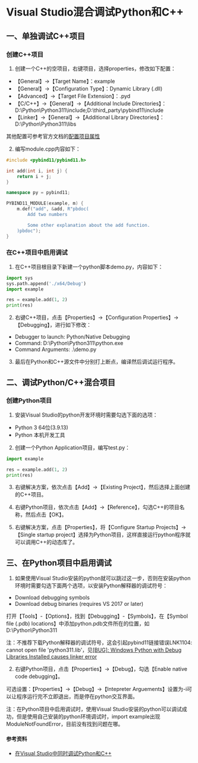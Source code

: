 # Visual Studio混合调试Python和C++

## 一、单独调试C++项目

### 创建C++项目

1. 创建一个C++的空项目，右键项目，选择properties，修改如下配置：

- 【General】->【Target Name】：example
- 【General】->【Configuration Type】：Dynamic Library (.dll)
- 【Advanced】->【Target File Extension】：.pyd
- 【C/C++】->【General】->【Additional Include Directories】：D:\Python\Python311\include;D:\third_party\pybind11\include
- 【Linker】->【General】->【Additional Library Directories】：D:\Python\Python311\libs

其他配置可参考官方文档的[配置项目属性](https://learn.microsoft.com/zh-cn/visualstudio/python/working-with-c-cpp-python-in-visual-studio?view=vs-2022#create-the-python-application)

2. 编写module.cpp内容如下：

```cpp
#include <pybind11/pybind11.h>

int add(int i, int j) {
    return i + j;
}

namespace py = pybind11;

PYBIND11_MODULE(example, m) {
    m.def("add", &add, R"pbdoc(
        Add two numbers

        Some other explanation about the add function.
    )pbdoc");
}
```

### 在C++项目中启用调试

1. 在C++项目根目录下新建一个python脚本demo.py，内容如下：

```python
import sys
sys.path.append('./x64/Debug')
import example

res = example.add(1, 2)
print(res)
```

2. 右键C++项目，点击【Properties】->【Configuration Properties】->【Debugging】，进行如下修改：

- Debugger to launch: Python/Native Debugging
- Command: D:\Python\Python311\python.exe
- Command Arguments: .\demo.py

3. 最后在Python和C++源文件中分别打上断点，编译然后调试运行程序。

## 二、调试Python/C++混合项目

### 创建Python项目

1. 安装Visual Studio的python开发环境时需要勾选下面的选项：

- Python 3 64位(3.9.13)
- Python 本机开发工具

2. 创建一个Python Application项目，编写test.py：

```python
import example

res = example.add(1, 2)
print(res)
```

3. 右键解决方案，依次点击【Add】->【Existing Project】，然后选择上面创建的C++项目。

4. 右键Python项目，依次点击【Add】->【Reference】，勾选C++的项目名称，然后点击【OK】。

5. 右键解决方案，点击【Properties】，将【Configure Startup Projects】->【Single startup project】选择为Python项目，这样直接运行python程序就可以调用C++的动态库了。

## 三、在Python项目中启用调试

1. 如果使用Visual Studio安装的python就可以跳过这一步，否则在安装python环境时需要勾选下面两个选项，以安装Python解释器的调试符号：

- Download debugging symbols
- Download debug binaries (requires VS 2017 or later)

打开【Tools】-【Options】，找到【Debugging】-【Symbols】，在【Symbol file (.pdb) locations】中添加python.pdb文件所在的位置，如D:\Python\Python311

注：不推荐下载Python解释器的调试符号，这会引起pybind11链接错误LNK1104: cannot open file 'python311.lib'，见[[BUG]: Windows Python with Debug Libraries Installed causes linker error](https://github.com/pybind/pybind11/issues/3403#issuecomment-951485263)

2. 右键Python项目，点击【Properties】->【Debug】，勾选【Enable native code debugging】。

可选设置：【Properties】->【Debug】->【Intepreter Arguements】设置为-i可以让程序运行完不立即退出，而是停在python交互界面。

注：在Python项目中启用调试时，使用Visual Studio安装的python可以调试成功，但是使用自己安装的python环境调试时，import example出现ModuleNotFoundError，目前没有找到问题在哪。

#### 参考资料

- [在Visual Studio中同时调试Python和C++](https://learn.microsoft.com/zh-cn/visualstudio/python/debugging-mixed-mode-c-cpp-python-in-visual-studio?view=vs-2022)
